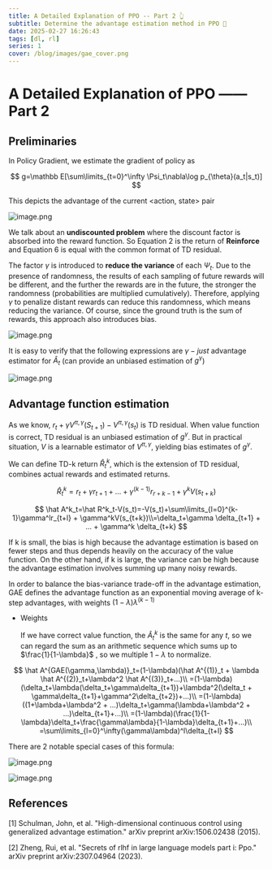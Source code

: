 ```yaml
---
title: A Detailed Explanation of PPO -- Part 2 👆
subtitle: Determine the advantage estimation method in PPO 🧮
date: 2025-02-27 16:26:43
tags: [dl, rl]
series: 1
cover: /blog/images/gae_cover.png
---
```

# A Detailed Explanation of PPO —— Part 2

## Preliminaries

In Policy Gradient, we estimate the gradient of policy as

$$
g=\mathbb E[\sum\limits_{t=0}^\infty \Psi_t\nabla\log p_{\theta}(a_t|s_t)]
$$

This depicts the advantage of the current <action, state> pair

![image.png](/blog/images/High-Dimensional%20Continuous%20Control%20Using%20Generali%209a9132716a734b6eaa5545f6b92a8ede/image.png)

We talk about an **undiscounted problem** where the discount factor is absorbed into the reward function. So Equation 2 is the return of **Reinforce** and Equation 6 is equal with the common format of TD residual.

The factor $\gamma$ is introduced to **reduce the variance** of each $\Psi_t$. Due to the presence of randomness, the results of each sampling of future rewards will be different, and the further the rewards are in the future, the stronger the randomness (probabilities are multiplied cumulatively). Therefore, applying $\gamma$ to penalize distant rewards can reduce this randomness, which means reducing the variance. Of course, since the ground truth is the sum of rewards, this approach also introduces bias.  

![image.png](/blog/images/High-Dimensional%20Continuous%20Control%20Using%20Generali%209a9132716a734b6eaa5545f6b92a8ede/image%201.png)

It is easy to verify that the following expressions are $\gamma-just$ advantage estimator for $\hat A_t$ (can provide an unbiased estimation of $g^\gamma$)

![image.png](/blog/images/High-Dimensional%20Continuous%20Control%20Using%20Generali%209a9132716a734b6eaa5545f6b92a8ede/image%202.png)

## Advantage function estimation

As we know, $r_t + \gamma V^{\pi,\gamma}(S_{t+1})-V^{\pi,\gamma}(s_t)$ is TD residual. When value function is correct, TD residual is an unbiased estimation of $g^\gamma$. But in practical situation, $V$ is a learnable estimator of $V^{\pi,\gamma}$, yielding bias estimates of $g^{\gamma}$.

We can define TD-k return $\hat R^k_t$, which is the extension of TD residual, combines actual rewards and estimated returns.

$$
\hat R^k_t=r_t+\gamma r_{t+1}+...+\gamma^{(k-1)}r_{r+k-1}+\gamma^kV(s_{t+k})
$$

$$
\hat A^k_t=\hat R^k_t-V(s_t)=-V(s_t)+\sum\limits_{l=0}^{k-1}\gamma^lr_{t+l} + \gamma^kV(s_{t+k})\\=\delta_t+\gamma \delta_{t+1} + ... + \gamma^k \delta_{t+k}
$$

If k is small, the bias is high because the advantage estimation is based on fewer steps and thus depends heavily on the accuracy of the value function. On the other hand, if k is large, the variance can be high because the advantage estimation involves summing up many noisy rewards.

In order to balance the bias-variance trade-off in the advantage estimation, GAE defines the advantage function as an exponential moving average of k-step advantages, with weights $(1 − \lambda)\lambda^{(k−1)}$

- Weights

  If we have correct value function, the $\hat A^k_t$ is the same for any $t$, so we can regard the sum as an arithmetic sequence which sums up to $\frac{1}{1-\lambda}$ , so we multiple $1-\lambda$ to normalize.

$$
\hat A^{GAE(\gamma,\lambda)}_t=(1-\lambda)(\hat A^{(1)}_t + \lambda \hat A^{(2)}_t+\lambda^2 \hat A^{(3)}_t+...)\\
=(1-\lambda)(\delta_t+\lambda(\delta_t+\gamma\delta_{t+1})+\lambda^2(\delta_t + \gamma\delta_{t+1}+\gamma^2\delta_{t+2})+...)\\
=(1-\lambda)((1+\lambda+\lambda^2 + ...)\delta_t+\gamma(\lambda+\lambda^2 + ...)\delta_{t+1}+...)\\
=(1-\lambda)(\frac{1}{1-\lambda}\delta_t+\frac{\gamma\lambda}{1-\lambda}\delta_{t+1}+...)\\
=\sum\limits_{l=0}^\infty(\gamma\lambda)^l\delta_{t+l}
$$

There are 2 notable special cases of this formula:

![image.png](/blog/images/High-Dimensional%20Continuous%20Control%20Using%20Generali%209a9132716a734b6eaa5545f6b92a8ede/image%203.png)

![image.png](/blog/images/High-Dimensional%20Continuous%20Control%20Using%20Generali%209a9132716a734b6eaa5545f6b92a8ede/image%204.png)

## References
[1] Schulman, John, et al. "High-dimensional continuous control using generalized advantage estimation." arXiv preprint arXiv:1506.02438 (2015).

[2] Zheng, Rui, et al. "Secrets of rlhf in large language models part i: Ppo." arXiv preprint arXiv:2307.04964 (2023).